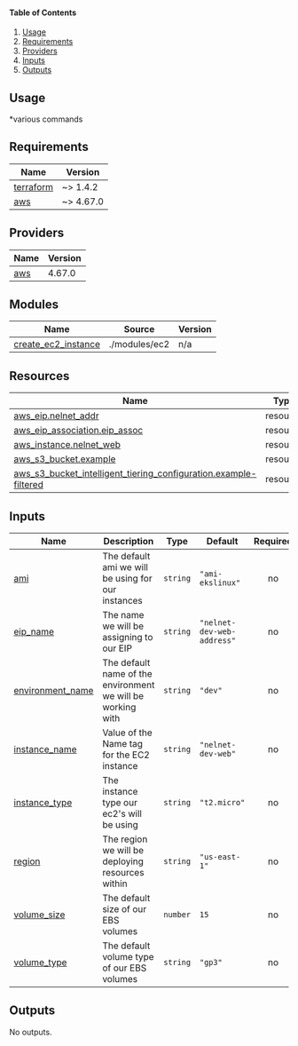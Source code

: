 #### Table of Contents
1. [Usage](#usage)
2. [Requirements](#requirements)
3. [Providers](#Providers)
4. [Inputs](#inputs)
5. [Outputs](#outputs)
## Usage
*various commands
<!-- BEGINNING OF PRE-COMMIT-TERRAFORM DOCS HOOK -->
## Requirements

| Name | Version |
|------|---------|
| <a name="requirement_terraform"></a> [terraform](#requirement\_terraform) | ~> 1.4.2 |
| <a name="requirement_aws"></a> [aws](#requirement\_aws) | ~> 4.67.0 |

## Providers

| Name | Version |
|------|---------|
| <a name="provider_aws"></a> [aws](#provider\_aws) | 4.67.0 |

## Modules

| Name | Source | Version |
|------|--------|---------|
| <a name="module_create_ec2_instance"></a> [create\_ec2\_instance](#module\_create\_ec2\_instance) | ./modules/ec2 | n/a |

## Resources

| Name | Type |
|------|------|
| [aws_eip.nelnet_addr](https://registry.terraform.io/providers/hashicorp/aws/latest/docs/resources/eip) | resource |
| [aws_eip_association.eip_assoc](https://registry.terraform.io/providers/hashicorp/aws/latest/docs/resources/eip_association) | resource |
| [aws_instance.nelnet_web](https://registry.terraform.io/providers/hashicorp/aws/latest/docs/resources/instance) | resource |
| [aws_s3_bucket.example](https://registry.terraform.io/providers/hashicorp/aws/latest/docs/resources/s3_bucket) | resource |
| [aws_s3_bucket_intelligent_tiering_configuration.example-filtered](https://registry.terraform.io/providers/hashicorp/aws/latest/docs/resources/s3_bucket_intelligent_tiering_configuration) | resource |

## Inputs

| Name | Description | Type | Default | Required |
|------|-------------|------|---------|:--------:|
| <a name="input_ami"></a> [ami](#input\_ami) | The default ami we will be using for our instances | `string` | `"ami-ekslinux"` | no |
| <a name="input_eip_name"></a> [eip\_name](#input\_eip\_name) | The name we will be assigning to our EIP | `string` | `"nelnet-dev-web-address"` | no |
| <a name="input_environment_name"></a> [environment\_name](#input\_environment\_name) | The default name of the environment we will be working with | `string` | `"dev"` | no |
| <a name="input_instance_name"></a> [instance\_name](#input\_instance\_name) | Value of the Name tag for the EC2 instance | `string` | `"nelnet-dev-web"` | no |
| <a name="input_instance_type"></a> [instance\_type](#input\_instance\_type) | The instance type our ec2's will be using | `string` | `"t2.micro"` | no |
| <a name="input_region"></a> [region](#input\_region) | The region we will be deploying resources within | `string` | `"us-east-1"` | no |
| <a name="input_volume_size"></a> [volume\_size](#input\_volume\_size) | The default size of our EBS volumes | `number` | `15` | no |
| <a name="input_volume_type"></a> [volume\_type](#input\_volume\_type) | The default volume type of our EBS volumes | `string` | `"gp3"` | no |

## Outputs

No outputs.
<!-- END OF PRE-COMMIT-TERRAFORM DOCS HOOK -->

